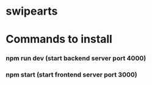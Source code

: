 # swipearts
# Commands to install
### npm run dev (start backend server port 4000)
### npm start (start frontend server port 3000)
